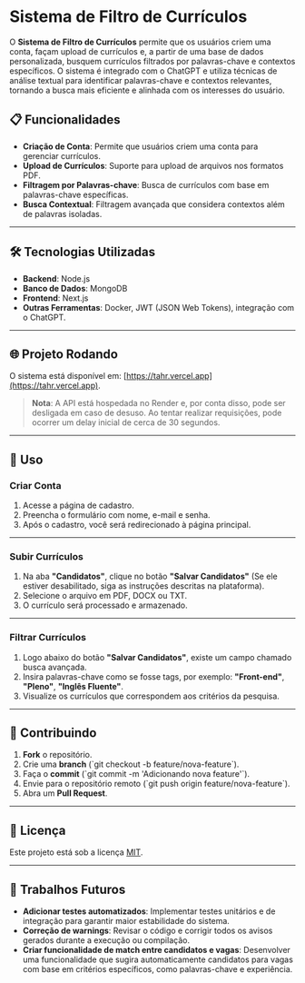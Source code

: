 # Sistema de Filtro de Currículos

O **Sistema de Filtro de Currículos** permite que os usuários criem uma conta, façam upload de currículos e, a partir de uma base de dados personalizada, busquem currículos filtrados por palavras-chave e contextos específicos. O sistema é integrado com o ChatGPT e utiliza técnicas de análise textual para identificar palavras-chave e contextos relevantes, tornando a busca mais eficiente e alinhada com os interesses do usuário.

## 📋 Funcionalidades

- **Criação de Conta**: Permite que usuários criem uma conta para gerenciar currículos.
- **Upload de Currículos**: Suporte para upload de arquivos nos formatos PDF.
- **Filtragem por Palavras-chave**: Busca de currículos com base em palavras-chave específicas.
- **Busca Contextual**: Filtragem avançada que considera contextos além de palavras isoladas.

---

## 🛠️ Tecnologias Utilizadas

- **Backend**: Node.js
- **Banco de Dados**: MongoDB
- **Frontend**: Next.js
- **Outras Ferramentas**: Docker, JWT (JSON Web Tokens), integração com o ChatGPT.

---

## 🌐 Projeto Rodando

O sistema está disponível em: [https://tahr.vercel.app](https://tahr.vercel.app).

> **Nota**: A API está hospedada no Render e, por conta disso, pode ser desligada em caso de desuso. Ao tentar realizar requisições, pode ocorrer um delay inicial de cerca de 30 segundos.

---

## 🧩 Uso

### Criar Conta

1. Acesse a página de cadastro.
2. Preencha o formulário com nome, e-mail e senha.
3. Após o cadastro, você será redirecionado à página principal.

---

### Subir Currículos

1. Na aba **"Candidatos"**, clique no botão **"Salvar Candidatos"** (Se ele estiver desabilitado, siga as instruções descritas na plataforma).
2. Selecione o arquivo em PDF, DOCX ou TXT.
3. O currículo será processado e armazenado.

---

### Filtrar Currículos

1. Logo abaixo do botão **"Salvar Candidatos"**, existe um campo chamado busca avançada.
2. Insira palavras-chave como se fosse tags, por exemplo: **"Front-end"**, **"Pleno"**, **"Inglês Fluente"**.
3. Visualize os currículos que correspondem aos critérios da pesquisa.

---

## 🤝 Contribuindo

1. **Fork** o repositório.
2. Crie uma **branch** (\`git checkout -b feature/nova-feature\`).
3. Faça o **commit** (\`git commit -m 'Adicionando nova feature'\`).
4. Envie para o repositório remoto (\`git push origin feature/nova-feature\`).
5. Abra um **Pull Request**.

---

## 📄 Licença

Este projeto está sob a licença [MIT](LICENSE).

---

## 🚀 Trabalhos Futuros

- **Adicionar testes automatizados**: Implementar testes unitários e de integração para garantir maior estabilidade do sistema.
- **Correção de warnings**: Revisar o código e corrigir todos os avisos gerados durante a execução ou compilação.
- **Criar funcionalidade de match entre candidatos e vagas**: Desenvolver uma funcionalidade que sugira automaticamente candidatos para vagas com base em critérios específicos, como palavras-chave e experiência.
